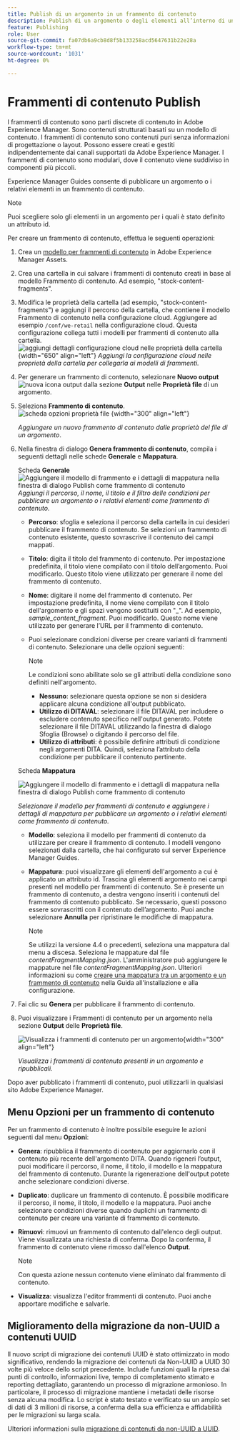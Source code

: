 ```yaml
---
title: Publish di un argomento in un frammento di contenuto
description: Publish di un argomento o degli elementi all’interno di un argomento in un frammento di contenuto in AEM Guides.  Scopri come visualizzare i Frammenti di contenuto presenti in un argomento e ripubblicarli.
feature: Publishing
role: User
source-git-commit: fa07db6a9cb8d8f5b133258acd5647631b22e28a
workflow-type: tm+mt
source-wordcount: '1031'
ht-degree: 0%

---
```


# Frammenti di contenuto Publish

I frammenti di contenuto sono parti discrete di contenuto in Adobe Experience Manager. Sono contenuti strutturati basati su un modello di contenuto. I frammenti di contenuto sono contenuti puri senza informazioni di progettazione o layout. Possono essere creati e gestiti indipendentemente dai canali supportati da Adobe Experience Manager. I frammenti di contenuto sono modulari, dove il contenuto viene suddiviso in componenti più piccoli.

Experience Manager Guides consente di pubblicare un argomento o i relativi elementi in un frammento di contenuto.

>[!NOTE]
>
>Puoi scegliere solo gli elementi in un argomento per i quali è stato definito un attributo id.


Per creare un frammento di contenuto, effettua le seguenti operazioni:

1. Crea un [modello per frammenti di contenuto](https://experienceleague.adobe.com/docs/experience-manager-65/assets/content-fragments/content-fragments-models.html?lang=it) in Adobe Experience Manager Assets.
1. Crea una cartella in cui salvare i frammenti di contenuto creati in base al modello Frammento di contenuto. Ad esempio, &quot;stock-content-fragments&quot;.
1. Modifica le proprietà della cartella (ad esempio, &quot;stock-content-fragments&quot;) e aggiungi il percorso della cartella, che contiene il modello Frammento di contenuto nella configurazione cloud.
Aggiungere ad esempio `/conf/we-retail` nella configurazione cloud. Questa configurazione collega tutti i modelli per frammenti di contenuto alla cartella.\
   ![aggiungi dettagli configurazione cloud nelle proprietà della cartella](images/fragment-folder-cloud-configuration.png){width="650" align="left"}
   *Aggiungi la configurazione cloud nelle proprietà della cartella per collegarla ai modelli di frammenti.*

1. Per generare un frammento di contenuto, selezionare **Nuovo output** ![nuova icona output](./images/Add_icon.svg) dalla sezione **Output** nelle **Proprietà file** di un argomento.
1. Seleziona **Frammento di contenuto**.\
   ![scheda opzioni proprietà file](./images/file-properties-outputs-tab.png) {width="300" align="left"}

   *Aggiungere un nuovo frammento di contenuto dalle proprietà del file di un argomento*.

1. Nella finestra di dialogo **Genera frammento di contenuto**, compila i seguenti dettagli nelle schede **Generale** e **Mappatura**.

   Scheda **Generale**
   ![Aggiungere il modello di frammento e i dettagli di mappatura nella finestra di dialogo Publish come frammento di contenuto](images/generate-content-fragment.png)
   *Aggiungi il percorso, il nome, il titolo e il filtro delle condizioni per pubblicare un argomento o i relativi elementi come frammento di contenuto.*


   * **Percorso**: sfoglia e seleziona il percorso della cartella in cui desideri pubblicare il frammento di contenuto. Se selezioni un frammento di contenuto esistente, questo sovrascrive il contenuto dei campi mappati.
   * **Titolo**: digita il titolo del frammento di contenuto. Per impostazione predefinita, il titolo viene compilato con il titolo dell’argomento. Puoi modificarlo. Questo titolo viene utilizzato per generare il nome del frammento di contenuto.
   * **Nome**: digitare il nome del frammento di contenuto. Per impostazione predefinita, il nome viene compilato con il titolo dell&#39;argomento e gli spazi vengono sostituiti con &quot;_&quot;. Ad esempio, *sample_content_fragment*. Puoi modificarlo.  Questo nome viene utilizzato per generare l’URL per il frammento di contenuto.

   * Puoi selezionare condizioni diverse per creare varianti di frammenti di contenuto. Selezionare una delle opzioni seguenti:
     >[!NOTE]
     > 
     > Le condizioni sono abilitate solo se gli attributi della condizione sono definiti nell&#39;argomento.

      * **Nessuno**: selezionare questa opzione se non si desidera applicare alcuna condizione all&#39;output pubblicato.
      * **Utilizzo di DITAVAL**: selezionare il file DITAVAL per includere o escludere contenuto specifico nell&#39;output generato. Potete selezionare il file DITAVAL utilizzando la finestra di dialogo Sfoglia (Browse) o digitando il percorso del file.
      * **Utilizzo di attributi**: è possibile definire attributi di condizione negli argomenti DITA. Quindi, seleziona l’attributo della condizione per pubblicare il contenuto pertinente.






   Scheda **Mappatura**

   ![Aggiungere il modello di frammento e i dettagli di mappatura nella finestra di dialogo Publish come frammento di contenuto](images/content-fragment-mapping.png)

   *Selezionare il modello per frammenti di contenuto e aggiungere i dettagli di mappatura per pubblicare un argomento o i relativi elementi come frammento di contenuto.*

   * **Modello**: seleziona il modello per frammenti di contenuto da utilizzare per creare il frammento di contenuto. I modelli vengono selezionati dalla cartella, che hai configurato sul server Experience Manager Guides.
   * **Mappatura**: puoi visualizzare gli elementi dell&#39;argomento a cui è applicato un attributo id. Trascina gli elementi argomento nei campi presenti nel modello per frammenti di contenuto.
Se è presente un frammento di contenuto, a destra vengono inseriti i contenuti del frammento di contenuto pubblicato. Se necessario, questi possono essere sovrascritti con il contenuto dell’argomento. Puoi anche selezionare **Annulla** per ripristinare le modifiche di mappatura.


     >[!NOTE]
     >
     > Se utilizzi la versione 4.4 o precedenti, seleziona una mappatura dal menu a discesa. Seleziona le mappature dal file *contentFragmentMapping.json*.  L&#39;amministratore può aggiungere le mappature nel file *contentFragmentMapping.json*. Ulteriori informazioni su come [creare una mappatura tra un argomento e un frammento di contenuto](../cs-install-guide/conf-content-fragment-mapping-cs.md) nella Guida all&#39;installazione e alla configurazione.

1. Fai clic su **Genera** per pubblicare il frammento di contenuto.

1. Puoi visualizzare i Frammenti di contenuto per un argomento nella sezione **Output** delle **Proprietà file**.

   ![Visualizza i frammenti di contenuto per un argomento](images/outputs-options-menu.png){width="300" align="left"}

   *Visualizza i frammenti di contenuto presenti in un argomento e ripubblicali.*


Dopo aver pubblicato i frammenti di contenuto, puoi utilizzarli in qualsiasi sito Adobe Experience Manager.




## Menu Opzioni per un frammento di contenuto

Per un frammento di contenuto è inoltre possibile eseguire le azioni seguenti dal menu **Opzioni**:

* **Genera**: ripubblica il frammento di contenuto per aggiornarlo con il contenuto più recente dell&#39;argomento DITA. Quando rigeneri l’output, puoi modificare il percorso, il nome, il titolo, il modello e la mappatura del frammento di contenuto. Durante la rigenerazione dell&#39;output potete anche selezionare condizioni diverse.

* **Duplicato**: duplicare un frammento di contenuto. È possibile modificare il percorso, il nome, il titolo, il modello e la mappatura. Puoi anche selezionare condizioni diverse quando duplichi un frammento di contenuto per creare una variante di frammento di contenuto.

* **Rimuovi**: rimuovi un frammento di contenuto dall&#39;elenco degli output. Viene visualizzata una richiesta di conferma. Dopo la conferma, il frammento di contenuto viene rimosso dall&#39;elenco **Output**.

  >[!NOTE]
  >
  > Con questa azione nessun contenuto viene eliminato dal frammento di contenuto.

* **Visualizza**: visualizza l&#39;editor frammenti di contenuto. Puoi anche apportare modifiche e salvarle.

## Miglioramento della migrazione da non-UUID a contenuti UUID

Il nuovo script di migrazione dei contenuti UUID è stato ottimizzato in modo significativo, rendendo la migrazione dei contenuti da Non-UUID a UUID 30 volte più veloce dello script precedente. Include funzioni quali la ripresa dai punti di controllo, informazioni live, tempo di completamento stimato e reporting dettagliato, garantendo un processo di migrazione armonioso. In particolare, il processo di migrazione mantiene i metadati delle risorse senza alcuna modifica. Lo script è stato testato e verificato su un ampio set di dati di 3 milioni di risorse, a conferma della sua efficienza e affidabilità per le migrazioni su larga scala.

Ulteriori informazioni sulla [migrazione di contenuti da non-UUID a UUID](../install-guide/migrate-non-uuid-uuid.md).